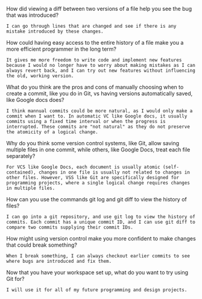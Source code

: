 How did viewing a diff between two versions of a file help you see the bug that
was introduced?

    I can go through lines that are changed and see if there is any mistake introduced by these changes.

How could having easy access to the entire history of a file make you a more
efficient programmer in the long term?

    It gives me more freedom to write code and implement new features because I would no longer have to worry about making mistakes as I can always revert back, and I can try out new features without influencing the old, working version.

What do you think are the pros and cons of manually choosing when to create a
commit, like you do in Git, vs having versions automatically saved, like Google
docs does?

    I think mannual commits could be more natural, as I would only make a commit when I want to. In automatic VC like Google docs, it usually commits using a fixed time interval or when the progress is interrupted. These commits are "not natural" as they do not preserve the atomicity of a logical change.

Why do you think some version control systems, like Git, allow saving multiple
files in one commit, while others, like Google Docs, treat each file separately?

    For VCS like Google Docs, each document is usually atomic (self-contained), changes in one file is usually not related to changes in other files. However, VSS like Git are specifically designed for programming projects, where a single logical change requires changes in multiple files.

How can you use the commands git log and git diff to view the history of files?

    I can go into a git repository, and use git log to view the history of commits. Each commit has a unique commit ID, and I can use git diff to compare two commits supplying their commit IDs.

How might using version control make you more confident to make changes that
could break something?

    When I break something, I can always checkout earlier commits to see where bugs are introduced and fix them.

Now that you have your workspace set up, what do you want to try using Git for?

    I will use it for all of my future programming and design projects.